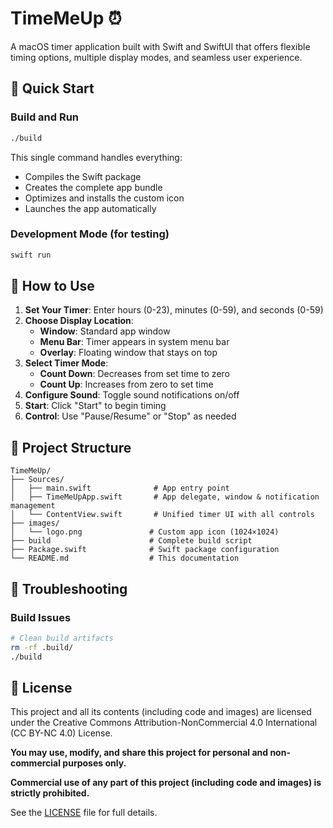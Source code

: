 # TimeMeUp ⏰

A macOS timer application built with Swift and SwiftUI that offers flexible timing options, multiple display modes, and seamless user experience.

## 🚀 Quick Start

### Build and Run
```bash
./build
```

This single command handles everything:
- Compiles the Swift package
- Creates the complete app bundle
- Optimizes and installs the custom icon
- Launches the app automatically

### Development Mode (for testing)
```bash
swift run
```

## 📱 How to Use

1. **Set Your Timer**: Enter hours (0-23), minutes (0-59), and seconds (0-59)
2. **Choose Display Location**: 
   - **Window**: Standard app window
   - **Menu Bar**: Timer appears in system menu bar
   - **Overlay**: Floating window that stays on top
3. **Select Timer Mode**:
   - **Count Down**: Decreases from set time to zero
   - **Count Up**: Increases from zero to set time
4. **Configure Sound**: Toggle sound notifications on/off
5. **Start**: Click "Start" to begin timing
6. **Control**: Use "Pause/Resume" or "Stop" as needed

## 📁 Project Structure

```
TimeMeUp/
├── Sources/
│   ├── main.swift              # App entry point
│   ├── TimeMeUpApp.swift       # App delegate, window & notification management
│   └── ContentView.swift       # Unified timer UI with all controls
├── images/
│   └── logo.png               # Custom app icon (1024×1024)
├── build                      # Complete build script
├── Package.swift              # Swift package configuration
└── README.md                  # This documentation
```

## 🐛 Troubleshooting

### Build Issues
```bash
# Clean build artifacts
rm -rf .build/
./build
```

## 📄 License

This project and all its contents (including code and images) are licensed under the Creative Commons Attribution-NonCommercial 4.0 International (CC BY-NC 4.0) License.

**You may use, modify, and share this project for personal and non-commercial purposes only.**

**Commercial use of any part of this project (including code and images) is strictly prohibited.**

See the [LICENSE](LICENSE) file for full details.
